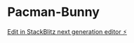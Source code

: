 # Pacman-Bunny

[Edit in StackBlitz next generation editor ⚡️](https://stackblitz.com/~/github.com/0ctav0/Pacman-Bunny)